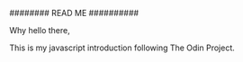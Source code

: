 ######## READ ME ##########

Why hello there,

This is my javascript introduction following The Odin Project.